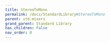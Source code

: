 ```yaml
---
title: StereoToMono
permalink: /docs/StandardLibrary#StereoToMono
parent: std.mixers
grand_parent: Standard Library
has_children: False
nav_order: 0
---
```

